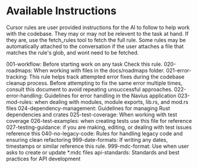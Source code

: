 # Available Instructions

Cursor rules are user provided instructions for the AI to follow to help work with the codebase.
They may or may not be relevent to the task at hand. If they are, use the fetch_rules tool to fetch the full rule.
Some rules may be automatically attached to the conversation if the user attaches a file that matches the rule's glob, and wont need to be fetched.

001-workflow: Before starting work on any task Check this rule.
020-roadmaps: When working with files in the docs/roadmaps folder.
021-error-tracking: This rule helps track attempted error fixes during the codebase cleanup process. Before attempting to fix the same error multiple times, consult this document to avoid repeating unsuccessful approaches.
022-error-handling: Guidelines for error handling in the Navius application
023-mod-rules: when dealing with modules, module exports, lib.rs, and mod.rs files
024-dependency-management: Guidelines for managing Rust dependencies and crates
025-test-coverage: When working with test coverage
026-test-examples: when creating tests use this file for reference
027-testing-guidance: if you are making, editing, or dealing with test issues reference this
040-no-legacy-code: Rules for handling legacy code and ensuring clean refactoring
999-date-formats: If writing any dates, timestamps or similar reference this rule.
999-mdc-format: Use when user asks to create or update *.mdc files
api-standards: Standards and best practices for API development 